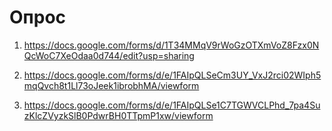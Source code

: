 # Опрос
1) https://docs.google.com/forms/d/1T34MMqV9rWoGzOTXmVoZ8Fzx0NQcWoC7XeOdaa0d744/edit?usp=sharing

2) https://docs.google.com/forms/d/e/1FAIpQLSeCm3UY_VxJ2rci02WIph5mqQvch8t1Ll73oJeek1ibrobhMA/viewform

3) https://docs.google.com/forms/d/e/1FAIpQLSe1C7TGWVCLPhd_7pa4SuzKlcZVyzkSlB0PdwrBH0TTpmP1xw/viewform
